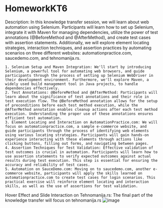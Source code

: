 # HomeworkKT6

Description: In this knowledge transfer session, we will learn about web automation using Selenium. Participants will learn how to set up Selenium, integrate it with Maven for managing dependencies, utilize the power of test annotations (@BeforeMethod and @AfterMethod), and create test cases with assertion statements. Additionally, we will explore element locating strategies, interaction techniques, and assertion practices by automating scenarios on three different websites: automationpractice.com, saucedemo.com, and tehnomanija.rs.
 
	1. Selenium Setup and Maven Integration: We'll start by introducing Selenium, a powerful tool for automating web browsers, and guide participants through the process of setting up Selenium WebDriver in their development environment. Furthermore, we'll explore Maven, a widely used build management tool in Java projects, to handle dependencies effectively.
	2. Test Annotations: @BeforeMethod and @AfterMethod: Participants will learn about the significance of test annotations and their role in test execution flow. The @BeforeMethod annotation allows for the setup of preconditions before each test method execution, while the @AfterMethod annotation enables cleanup actions after each test method execution. Understanding the proper use of these annotations ensures efficient test automation.
	3. Element Locating and Interaction on AutomationPractice.com: We will focus on automationpractice.com, a sample e-commerce website, and guide participants through the process of identifying web elements using various locating strategies. Participants will gain hands-on experience interacting with these elements through actions like clicking buttons, filling out forms, and navigating between pages.
	4. Assertion Techniques for Test Validation: Effective validation of test outcomes is crucial in automation. Participants will learn how to use assertion statements to verify expected outcomes against actual results during test execution. This step is essential for ensuring the accuracy and reliability of test cases.
	5. Automation on SauceDemo.com: Moving on to saucedemo.com, another e-commerce website, participants will apply the skills learned on automationpractice.com to create test cases for login scenarios. This practical exercise will reinforce element locating and interaction skills, as well as the use of assertions for test validation.
Hover Effect and Slide Interaction on Tehnomanija.rs: The final part of the knowledge transfer will focus on tehnomanija.rs
![image](https://github.com/LenaTasic/HomeworkKT6/assets/97707992/659c97de-d801-47d9-9e9b-4db0a05f84c5)

